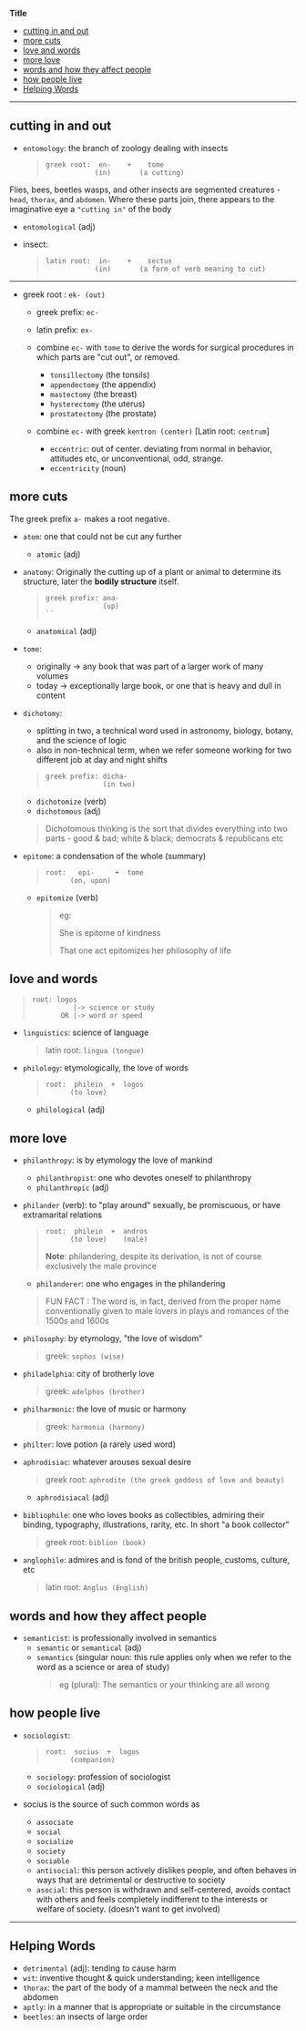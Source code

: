 **Title**

- [cutting in and out](#cutting-in-and-out)
- [more cuts](#more-cuts)
- [love and words](#love-and-words)
- [more love](#more-love)
- [words and how they affect people](#words-and-how-they-affect-people)
- [how people live](#how-people-live)
- [Helping Words](#helping-words)

---

## cutting in and out

- `entomology`: the branch of zoology dealing with insects
  > ```
  > greek root:  en-    +    tome
  >             (in)       (a cutting)
  > ```

Flies, bees, beetles wasps, and other insects are segmented creatures - `head`, `thorax`, and `abdomen`. Where these parts join, there appears to the imaginative eye a `"cutting in"` of the body

- `entomological` (adj)

- insect:
  > ```
  > latin root:  in-    +    sectus
  >             (in)       (a form of verb meaning to cut)
  > ```

---

- greek root : `ek- (out)`

  - greek prefix: `ec-`
  - latin prefix: `ex-`

  - combine `ec-` with `tome` to derive the words for surgical procedures in which parts are "cut out", or removed.

    - `tonsillectomy` (the tonsils)
    - `appendectomy` (the appendix)
    - `mastectomy` (the breast)
    - `hysterectomy` (the uterus)
    - `prostatectomy` (the prostate)

  - combine `ec-` with greek `kentron (center)` [Latin root: `centrum`]
    - `eccentric`: out of center. deviating from normal in behavior, attitudes etc, or unconventional, odd, strange.
    - `eccentricity` (noun)

## more cuts

The greek prefix `a-` makes a root negative.

- `atom`: one that could not be cut any further

  - `atomic` (adj)

- `anatomy`: Originally the cutting up of a plant or animal to determine its structure, later the **bodily structure** itself.

  > ```
  > greek prefix: ana-
  >               (up)
  > ``
  > ```

  - `anatomical` (adj)

- `tome`:

  - originally -> any book that was part of a larger work of many volumes
  - today -> exceptionally large book, or one that is heavy and dull in content

- `dichotomy`:

  - splitting in two, a technical word used in astronomy, biology, botany, and the science of logic
  - also in non-technical term, when we refer someone working for two different job at day and night shifts

  > ```
  > greek prefix: dicha-
  >               (in two)
  > ```

  - `dichotomize` (verb)
  - `dichotomous` (adj)

  > Dichotomous thinking is the sort that divides everything into two parts - good & bad; white & black; democrats & republicans etc

- `epitome`: a condensation of the whole (summary)

  > ```
  > root:   epi-     +  tome
  >       (on, upon)
  > ```

  - `epitomize` (verb)
    > eg:
    >
    > She is epitome of kindness
    >
    > That one act epitomizes her philosophy of life

## love and words

> ```
> root: logos
>           |-> science or study
>        OR |-> word or speed
> ```

- `linguistics`: science of language

  > latin root: `lingua (tongue)`

- `philology`: etymologically, the love of words

  > ```
  > root:  philein  +  logos
  >       (to love)
  > ```

  - `philological` (adj)

## more love

- `philanthropy`: is by etymology the love of mankind

  - `philanthropist`: one who devotes oneself to philanthropy
  - `philanthropic` (adj)

- `philander` (verb): to "play around" sexually, be promiscuous, or have extramarital relations

  > ```
  > root:  philein  +  andros
  >       (to love)    (male)
  > ```
  >
  > **Note**: philandering, despite its derivation, is not of course exclusively the male province

  - `philanderer`: one who engages in the philandering

  > FUN FACT : The word is, in fact, derived from the proper name conventionally given to male lovers in plays and romances of the 1500s and 1600s

- `philosophy`: by etymology, "the love of wisdom"

  > greek: `sophos (wise)`

- `philadelphia`: city of brotherly love

  > greek: `adelphos (brother)`

- `philharmonic`: the love of music or harmony

  > greek: `harmonia (harmony)`

- `philter`: love potion (a rarely used word)

- `aphrodisiac`: whatever arouses sexual desire

  > greek root: `aphrodite (the greek goddess of love and beauty)`

  - `aphrodisiacal` (adj)

- `bibliophile`: one who loves books as collectibles, admiring their binding, typography, illustrations, rarity, etc. In short "a book collector"

  > greek root: `biblion (book)`

- `anglophile`: admires and is fond of the british people, customs, culture, etc
  > latin root: `Anglus (English)`

## words and how they affect people

- `semanticist`: is professionally involved in semantics
  - `semantic` or `semantical` (adj)
  - `semantics` (singular noun: this rule applies only when we refer to the word as a science or area of study)
    > eg (plural): The semantics or your thinking are all wrong

## how people live

- `sociologist`:

  > ```
  > root:  socius  +  logos
  >       (companion)
  > ```

  - `sociology`: profession of sociologist
  - `sociological` (adj)

- socius is the source of such common words as
  - `associate`
  - `social`
  - `socialize`
  - `society`
  - `sociable`
  - `antisocial`: this person actively dislikes people, and often behaves in ways that are detrimental or destructive to society
  - `asocial`: this person is withdrawn and self-centered, avoids contact with others and feels completely indifferent to the interests or welfare of society. (doesn't want to get involved)

---

## Helping Words

- `detrimental` (adj): tending to cause harm
- `wit`: inventive thought & quick understanding; keen intelligence
- `thorax`: the part of the body of a mammal between the neck and the abdomen
- `aptly`: in a manner that is appropriate or suitable in the circumstance
- `beetles`: an insects of large order
